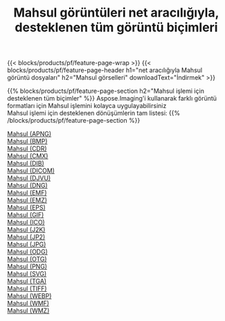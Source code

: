 ﻿---
title: Mahsul görüntüleri net aracılığıyla, desteklenen tüm görüntü biçimleri 
weight: 3920
url: /tr/net/crop 
lang: tr
langdirlevel: 2
locales: zh-hans,ja,it,ru,de,es,fr,nl,id,lt,pl,pt,vi,tr,ko,zh-hant,ar,hi,th,sv,cs,uk,he
description: Aspose.Imaging'i kullanarak, net Aracılığıyla kolayca Mahsul görüntüleri oluşturabilirsiniz
---

{{< blocks/products/pf/feature-page-wrap >}}
{{< blocks/products/pf/feature-page-header h1="net aracılığıyla Mahsul görüntü dosyaları" h2="Mahsul görselleri" downloadText="İndirmek" >}}


{{% blocks/products/pf/feature-page-section  h2="Mahsul işlemi için desteklenen tüm biçimler" %}}
Aspose.Imaging'i kullanarak farklı görüntü formatları için Mahsul işlemini kolayca uygulayabilirsiniz
<br/>
Mahsul işlemi için desteklenen dönüşümlerin tam listesi:
{{% /blocks/products/pf/feature-page-section %}}
<div class="container-fluid productfamilypage bg-gray">
    <div class="convertypes bg-gray agp-content section">
        <div class="container">
		<div class="row other-converters">
		    <div class='col-md-2 other-converter remove-lp remove-rp'><a href="/imaging/tr/net/crop/apng" >Mahsul (APNG)</a></div><div class='col-md-2 other-converter remove-lp remove-rp'><a href="/imaging/tr/net/crop/bmp" >Mahsul (BMP)</a></div><div class='col-md-2 other-converter remove-lp remove-rp'><a href="/imaging/tr/net/crop/cdr" >Mahsul (CDR)</a></div><div class='col-md-2 other-converter remove-lp remove-rp'><a href="/imaging/tr/net/crop/cmx" >Mahsul (CMX)</a></div><div class='col-md-2 other-converter remove-lp remove-rp'><a href="/imaging/tr/net/crop/dib" >Mahsul (DIB)</a></div><div class='col-md-2 other-converter remove-lp remove-rp'><a href="/imaging/tr/net/crop/dicom" >Mahsul (DICOM)</a></div><div class='col-md-2 other-converter remove-lp remove-rp'><a href="/imaging/tr/net/crop/djvu" >Mahsul (DJVU)</a></div><div class='col-md-2 other-converter remove-lp remove-rp'><a href="/imaging/tr/net/crop/dng" >Mahsul (DNG)</a></div><div class='col-md-2 other-converter remove-lp remove-rp'><a href="/imaging/tr/net/crop/emf" >Mahsul (EMF)</a></div><div class='col-md-2 other-converter remove-lp remove-rp'><a href="/imaging/tr/net/crop/emz" >Mahsul (EMZ)</a></div><div class='col-md-2 other-converter remove-lp remove-rp'><a href="/imaging/tr/net/crop/eps" >Mahsul (EPS)</a></div><div class='col-md-2 other-converter remove-lp remove-rp'><a href="/imaging/tr/net/crop/gif" >Mahsul (GIF)</a></div><div class='col-md-2 other-converter remove-lp remove-rp'><a href="/imaging/tr/net/crop/ico" >Mahsul (ICO)</a></div><div class='col-md-2 other-converter remove-lp remove-rp'><a href="/imaging/tr/net/crop/j2k" >Mahsul (J2K)</a></div><div class='col-md-2 other-converter remove-lp remove-rp'><a href="/imaging/tr/net/crop/jp2" >Mahsul (JP2)</a></div><div class='col-md-2 other-converter remove-lp remove-rp'><a href="/imaging/tr/net/crop/jpg" >Mahsul (JPG)</a></div><div class='col-md-2 other-converter remove-lp remove-rp'><a href="/imaging/tr/net/crop/odg" >Mahsul (ODG)</a></div><div class='col-md-2 other-converter remove-lp remove-rp'><a href="/imaging/tr/net/crop/otg" >Mahsul (OTG)</a></div><div class='col-md-2 other-converter remove-lp remove-rp'><a href="/imaging/tr/net/crop/png" >Mahsul (PNG)</a></div><div class='col-md-2 other-converter remove-lp remove-rp'><a href="/imaging/tr/net/crop/svg" >Mahsul (SVG)</a></div><div class='col-md-2 other-converter remove-lp remove-rp'><a href="/imaging/tr/net/crop/tga" >Mahsul (TGA)</a></div><div class='col-md-2 other-converter remove-lp remove-rp'><a href="/imaging/tr/net/crop/tiff" >Mahsul (TIFF)</a></div><div class='col-md-2 other-converter remove-lp remove-rp'><a href="/imaging/tr/net/crop/webp" >Mahsul (WEBP)</a></div><div class='col-md-2 other-converter remove-lp remove-rp'><a href="/imaging/tr/net/crop/wmf" >Mahsul (WMF)</a></div><div class='col-md-2 other-converter remove-lp remove-rp'><a href="/imaging/tr/net/crop/wmz" >Mahsul (WMZ)</a></div>
                </div>
        </div>
    </div>
</div>
<br/>
